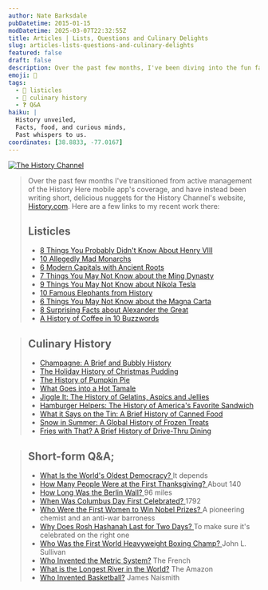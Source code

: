 ```yaml
---
author: Nate Barksdale
pubDatetime: 2015-01-15
modDatetime: 2025-03-07T22:32:55Z
title: Articles | Lists, Questions and Culinary Delights
slug: articles-lists-questions-and-culinary-delights
featured: false
draft: false
description: Over the past few months, I've been diving into the fun facts and intriguing stories of history for the History Channel's website.
emoji: 📜
tags:
  - 📖 listicles
  - 🍴 culinary history
  - ❓ Q&A
haiku: |
  History unveiled,  
  Facts, food, and curious minds,  
  Past whispers to us.
coordinates: [38.8833, -77.0167]
---
```


[![The History Channel](https://www.natebarksdale.com/wp-content/uploads/2014/03/history-log.png)](http://www.history.com/topics)

> Over the past few months I've transitioned from active management of the History Here mobile app's coverage, and have instead been writing short, delicious nuggets for the History Channel's website, [History.com](http://www.History.com). Here are a few links to my recent work there:
>
> ## Listicles
>
> - [8 Things You Probably Didn't Know About Henry VIII](http://www.history.com/news/history-lists/8-things-you-probably-didnt-know-about-henry-viii)
> - [10 Allegedly Mad Monarchs](http://www.history.com/news/history-lists/10-allegedly-mad-monarchs)
> - [6 Modern Capitals with Ancient Roots](http://www.history.com/news/history-lists/6-modern-capitals-with-ancient-roots)
> - [7 Things You May Not Know about the Ming Dynasty](http://www.history.com/news/history-lists/7-things-you-may-not-know-about-the-ming-dynasty)
> - [9 Things You May Not Know about Nikola Tesla](http://www.history.com/news/history-lists/9-things-you-may-not-know-about-nikola-tesla)
> - [10 Famous Elephants from History](http://www.history.com/news/history-lists/10-famous-elephants-from-history)
> - [6 Things You May Not Know about the Magna Carta](http://www.history.com/news/history-lists/6-things-you-might-not-know-about-the-magna-carta)
> - [8 Surprising Facts about Alexander the Great](http://www.history.com/news/history-lists/eight-surprising-facts-about-alexander-the-great)
> - [A History of Coffee in 10 Buzzwords](http://www.history.com/news/history-lists/a-history-of-coffee-in-10-buzzwords)

> ## Culinary History
>
> - [Champagne: A Brief and Bubbly History](http://www.history.com/news/hungry-history/champagne-a-brief-and-bubbly-history)
> - [The Holiday History of Christmas Pudding](http://www.history.com/news/hungry-history/the-holiday-history-of-christmas-pudding)
> - [The History of Pumpkin Pie](http://www.history.com/news/hungry-history/the-history-of-pumpkin-pie)
> - [What Goes into a Hot Tamale](http://www.history.com/news/hungry-history/what-goes-into-a-hot-tamale)
> - [Jiggle It: The History of Gelatins, Aspics and Jellies](http://www.history.com/news/hungry-history/jiggle-it-the-history-of-gelatins-aspics-and-jellies)
> - [Hamburger Helpers: The History of America's Favorite Sandwich](http://www.history.com/news/hungry-history/hamburger-helpers-the-history-of-americas-favorite-sandwich)
> - [What it Says on the Tin: A Brief History of Canned Food](http://www.history.com/news/hungry-history/what-it-says-on-the-tin-a-brief-history-of-canned-food)
> - [Snow in Summer: A Global History of Frozen Treats](http://www.history.com/news/hungry-history/snow-in-summer-a-global-history-of-ice-cream-and-other-frozen-treats)
> - [Fries with That? A Brief History of Drive-Thru Dining](http://www.history.com/news/hungry-history/fries-with-that-a-brief-history-of-drive-thru-dining)

> ## Short-form Q&A;
>
> - [What Is the World's Oldest Democracy? ](http://www.history.com/news/ask-history/what-is-the-worlds-oldest-democracy)It depends
> - [How Many People Were at the First Thanksgiving? ](http://www.history.com/news/ask-history/how-many-people-were-at-the-first-thanksgiving)About 140
> - [How Long Was the Berlin Wall? ](http://www.history.com/news/ask-history/how-long-was-the-berlin-wall)96 miles
> - [When Was Columbus Day First Celebrated? ](http://www.history.com/news/ask-history/when-was-columbus-day-first-celebrated)1792
> - [Who Were the First Women to Win Nobel Prizes? ](http://www.history.com/news/ask-history/who-were-the-first-women-to-win-nobel-prizes)A pioneering chemist and an anti-war barroness
> - [Why Does Rosh Hashanah Last for Two Days? ](http://www.history.com/news/ask-history/why-does-rosh-hashanah-last-for-two-days)To make sure it's celebrated on the right one
> - [Who Was the First World Heavyweight Boxing Champ? ](http://www.history.com/news/ask-history/who-was-the-first-world-heavyweight-boxing-champ)John L. Sullivan
> - [Who Invented the Metric System?](http://www.history.com/news/ask-history/who-invented-the-metric-system) The French
> - [What is the Longest River in the World?](http://www.history.com/news/ask-history/what-is-the-longest-river-in-the-world) The Amazon
> - [Who Invented Basketball?](http://www.history.com/news/ask-history/who-invented-basketball) James Naismith
